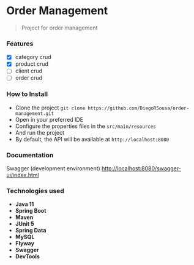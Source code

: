 # Order Management

> Project for order management

### Features

 - [x] category crud
 - [x] product crud
 - [ ] client crud
 - [ ] order crud
 
### How to Install

* Clone the project ```git clone https://github.com/DiegoRSousa/order-management.git```
* Open in your preferred IDE
* Configure the properties files in the ```src/main/resources```
* And run the project
* By default, the API will be available at ```http://localhost:8080```

### Documentation 

Swagger (development environment) [http://localhost:8080/swagger-ui/index.html](http://localhost:8080/swagger-ui/index.html)

### Technologies used 

* **Java 11**
* **Spring Boot**
* **Maven**
* **JUnit 5**
* **Spring Data**
* **MySQL**
* **Flyway**
* **Swagger**
* **DevTools**